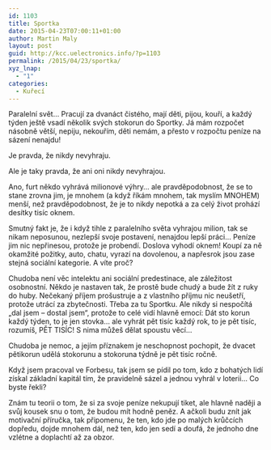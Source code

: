 ```yaml
---
id: 1103
title: Sportka
date: 2015-04-23T07:00:11+01:00
author: Martin Maly
layout: post
guid: http://kcc.uelectronics.info/?p=1103
permalink: /2015/04/23/sportka/
xyz_lnap:
  - "1"
categories:
  - Kuřecí
---
```

Paralelní svět&#8230; Pracují za dvanáct čistého, mají děti, pijou, kouří, a každý týden ještě vsadí několik svých stokorun do Sportky. Já mám rozpočet násobně větší, nepiju, nekouřím, děti nemám, a přesto v rozpočtu peníze na sázení nenajdu!

Je pravda, že nikdy nevyhraju.

Ale je taky pravda, že ani oni nikdy nevyhrajou.

Ano, furt někdo vyhrává milionové výhry&#8230; ale pravděpodobnost, že se to stane zrovna jim, je mnohem (a když říkám mnohem, tak myslím MNOHEM) menší, než pravděpodobnost, že je to nikdy nepotká a za celý život prohází desítky tisíc oknem.

Smutný fakt je, že i když tihle z paralelního světa vyhrajou milion, tak se nikam neposunou, nezlepší svoje postavení, nenajdou lepší práci&#8230; Peníze jim nic nepřinesou, protože je probendí. Doslova vyhodí oknem! Koupí za ně okamžité požitky, auto, chatu, vyrazí na dovolenou, a napřesrok jsou zase stejná sociální kategorie. A víte proč?

Chudoba není věc intelektu ani sociální predestinace, ale záležitost osobnostní. Někdo je nastaven tak, že prostě bude chudý a bude žít z ruky do huby. Nečekaný příjem prošustruje a z vlastního příjmu nic neušetří, protože utrácí za zbytečnosti. Třeba za tu Sportku. Ale nikdy si nespočítá &#8222;dal jsem &#8211; dostal jsem&#8220;, protože to celé vidí hlavně emocí: Dát sto korun každý týden, to je jen stovka&#8230; ale vyhrát pět tisíc každý rok, to je pět tisíc, rozumíš, PĚT TISÍC! S nima můžeš dělat spoustu věcí&#8230;

Chudoba je nemoc, a jejím příznakem je neschopnost pochopit, že dvacet pětikorun udělá stokorunu a stokoruna týdně je pět tisíc ročně.

Když jsem pracoval ve Forbesu, tak jsem se pídil po tom, kdo z bohatých lidí získal základní kapitál tím, že pravidelně sázel a jednou vyhrál v loterii&#8230; Co byste řekli?

Znám tu teorii o tom, že si za svoje peníze nekupují tiket, ale hlavně naději a svůj kousek snu o tom, že budou mít hodně peněz. A ačkoli budu znít jak motivační příručka, tak připomenu, že ten, kdo jde po malých krůčcích dopředu, dojde mnohem dál, než ten, kdo jen sedí a doufá, že jednoho dne vzlétne a doplachtí až za obzor.